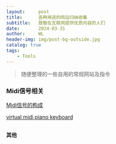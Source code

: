 ```yaml
---
layout:     post
title:      各种用途的网站归纳收集
subtitle:   致敬在互联网提供优质内容的人们
date:       2024-03-31
author:     WL
header-img: img/post-bg-outside.jpg
catalog: true
tags:
    - Tools
---
```


>随便整理的一些自用的常规网站及指令


### Midi信号相关

[Midi信号的构成](https://www.cs.cmu.edu/~music/cmsip/readings/MIDI%20tutorial%20for%20programmers.html "MIdi信号的构成")

[virtual midi piano keyboard](https://vmpk.sourceforge.io/ "virtual midi piano keyboard")

## 

#### 其他
